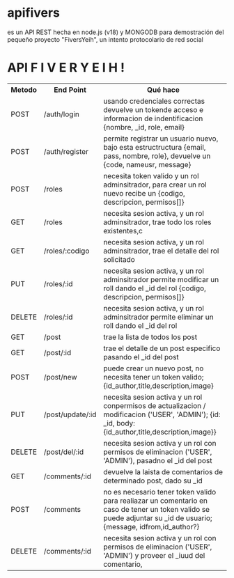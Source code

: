 # apifivers
es un API REST hecha en node.js (v18) y MONGODB para demostración del pequeño proyecto "FiversYeih", un intento protocolario de red social 
<h1>API F I V E R Y E I H !</h1>
<table>
  <tr>
    <th>Metodo</th>
    <th>End Point</th>
    <th>Qué hace</th>
  </tr>
  <tr>
    <td>POST</td>
    <td>/auth/login</td>
    <td>usando credenciales correctas devuelve un tokende acceso e informacion de indentificacion {nombre, _id, role, email}</td>
  </tr>
  <tr>
    <td>POST</td>
    <td>/auth/register</td>
    <td>permite registrar un usuario nuevo, bajo esta estructructura {email, pass, nombre, role}, devuelve un {code, nameusr, message}</td>
  </tr>
  
   <tr>
    <td>POST</td>
    <td>/roles</td>
    <td>necesita token valido  y un rol adminsitrador, para crear un rol nuevo recibe un {codigo, descripcion, permisos<string>[]}</td>
  </tr>
  <tr>
    <td>GET</td>
    <td>/roles</td>
    <td>necesita sesion activa, y un rol adminsitrador, trae todo los roles existentes,c</td>
  </tr>
   <tr>
    <td>GET</td>
    <td>/roles/:codigo</td>
    <td>necesita sesion activa, y un rol adminsitrador, trae el detalle del rol solicitado</td>
  </tr>
  <tr>
    <td>PUT</td>
    <td>/roles/:id</td>
    <td>necesita sesion activa, y un rol adminsitrador permite modificar un roll dando el _id del rol {codigo, descripcion, permisos<string>[]}</td>   
  </tr>
   <tr>
     <td>DELETE</td>
    <td>/roles/:id</td>
    <td>necesita sesion activa, y un rol adminsitrador permite eliminar un roll dando el _id del rol</td>
  </tr>
  
  
  <tr>
    <td>GET</td>
    <td>/post</td>
    <td>trae la lista de todos los post</td>
  </tr>
   <tr>
     <td>GET</td>
    <td>/post/:id</td>
    <td>trae el detalle de un post especifico pasando el _id del post</td>
  </tr>
  <tr>
    <td>POST</td>
    <td>/post/new</td>
    <td>puede crear un nuevo post, no necesita tener un token valido; {id_author,title,description,image}</td>
  </tr>
  
  <tr>
    <td>PUT</td>
    <td>/post/update/:id</td>
    <td>necesita sesion activa y un rol conpermisos de actualizacion / modificacion ('USER', 'ADMIN'); {id: _id, body:{id_author,title,description,image}} </td>
  </tr>
  
  <tr>
    <td>DELETE</td>
    <td>/post/del/:id</td>
    <td>necesita sesion activa y un rol con permisos de eliminacion ('USER', 'ADMIN'), pasadno el _id del  post</td>
  </tr>
  
  <tr>
    <td>GET</td>
    <td>/comments/:id</td>
    <td>devuelve la laista de comentarios de determinado post, dado su _id </td>
  </tr>
  
  <tr>
    <td>POST</td>
    <td>/comments</td>
    <td>no es necesario tener token valido para realiazar un comentario en caso de tener un token valido se puede adjuntar su _id de usuario; {message, idfrom,id_author?}</td>
  </tr>
  <tr>
    <td>DELETE</td>
    <td>/comments/:id</td>
    <td>necesita sesion activa y un rol con permisos de eliminacion ('USER', 'ADMIN') y proveer el _iuud del comentario,</td>
  </tr>
</table>
